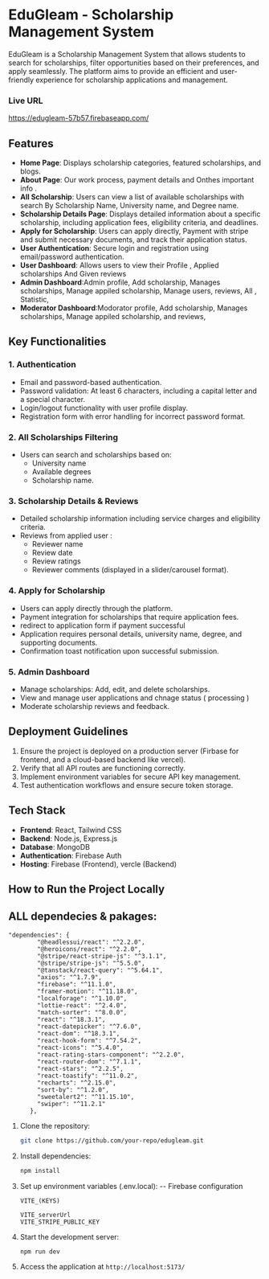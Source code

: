 # EduGleam - Scholarship Management System

EduGleam is a Scholarship Management System that allows students to search for scholarships, filter opportunities based on their preferences, and apply seamlessly. The platform aims to provide an efficient and user-friendly experience for scholarship applications and management.
### Live URL 
https://edugleam-57b57.firebaseapp.com/

## Features
- **Home Page**: Displays scholarship categories, featured scholarships, and blogs.
- **About Page**: Our work process, payment details and Onthes important info .
- **All Scholarship**: Users can view a list of available scholarships with search By Scholarship Name, University name, and Degree name.
- **Scholarship Details Page**: Displays detailed information about a specific scholarship, including application fees, eligibility criteria, and deadlines.
- **Apply for Scholarship**: Users can apply directly, Payment with stripe and submit necessary documents, and track their application status.
- **User Authentication**: Secure login and registration using email/password authentication.
- **User Dashboard**: Allows users to view their Profile , Applied scholarships  And Given reviews
- **Admin Dashboard**:Admin profile, Add scholarship,  Manages scholarships, Manage appiled scholarship,  Manage users, reviews, All , Statistic,
- **Moderator Dashboard**:Modorator profile, Add scholarship,  Manages scholarships, Manage appiled scholarship, and  reviews, 

## Key Functionalities
### 1. Authentication
- Email and password-based authentication.
- Password validation: At least 6 characters, including a capital letter and a special character.
- Login/logout functionality with user profile display.
- Registration form with error handling for incorrect password format.

### 2.  All Scholarships  Filtering
- Users can search and scholarships based on:
  - University name
  - Available degrees
  - Scholarship name.

### 3. Scholarship Details & Reviews
- Detailed scholarship information including service charges and eligibility criteria.
- Reviews from applied user :
  - Reviewer name
  - Review date
  - Review ratings
  - Reviewer comments (displayed in a slider/carousel format).

### 4. Apply for Scholarship
- Users can apply directly through the platform.
- Payment integration for scholarships that require application fees.
- redirect to application form if payment successful
- Application requires personal details, university name, degree, and supporting documents.
- Confirmation toast notification upon successful submission.

### 5. Admin Dashboard
- Manage scholarships: Add, edit, and delete scholarships.
- View and manage user applications and chnage status ( processing ) 
- Moderate scholarship reviews and feedback.

## Deployment Guidelines
1. Ensure the project is deployed on a production server (Firbase for frontend, and a cloud-based backend like vercel).
2. Verify that all API routes are functioning correctly.
3. Implement environment variables for secure API key management.
4. Test authentication workflows and ensure secure token storage.

## Tech Stack
- **Frontend**: React, Tailwind CSS
- **Backend**: Node.js, Express.js
- **Database**: MongoDB
- **Authentication**: Firebase Auth
- **Hosting**: Firebase (Frontend), vercle (Backend)

## How to Run the Project Locally
## ALL dependecies & pakages:
```
"dependencies": {
        "@headlessui/react": "^2.2.0",
        "@heroicons/react": "^2.2.0",
        "@stripe/react-stripe-js": "^3.1.1",
        "@stripe/stripe-js": "^5.5.0",
        "@tanstack/react-query": "^5.64.1",
        "axios": "^1.7.9",
        "firebase": "^11.1.0",
        "framer-motion": "^11.18.0",
        "localforage": "^1.10.0",
        "lottie-react": "^2.4.0",
        "match-sorter": "^8.0.0",
        "react": "^18.3.1",
        "react-datepicker": "^7.6.0",
        "react-dom": "^18.3.1",
        "react-hook-form": "^7.54.2",
        "react-icons": "^5.4.0",
        "react-rating-stars-component": "^2.2.0",
        "react-router-dom": "^7.1.1",
        "react-stars": "^2.2.5",
        "react-toastify": "^11.0.2",
        "recharts": "^2.15.0",
        "sort-by": "^1.2.0",
        "sweetalert2": "^11.15.10",
        "swiper": "^11.2.1"
      },
```
1. Clone the repository:
   ```bash
   git clone https://github.com/your-repo/edugleam.git
   ```
2. Install dependencies:
   ```bash
   npm install
   ```
3. Set up environment variables (.env.local):
    -- Firebase configuration
   ```
   VITE_(KEYS)
   ```
   ```env
   VITE_serverUrl
   VITE_STRIPE_PUBLIC_KEY
   ```
5. Start the development server:
   ```bash
   npm run dev
   ```
6. Access the application at `http://localhost:5173/`



